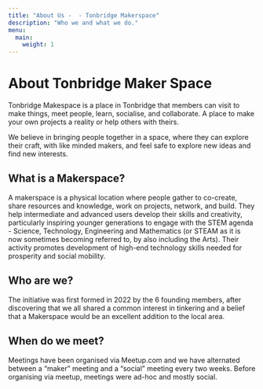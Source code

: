 ```yaml
---
title: "About Us -  - Tonbridge Makerspace"
description: "Who we and what we do."
menu:
  main:
    weight: 1
---
```


# About Tonbridge Maker Space

Tonbridge Makespace is a place in Tonbridge that members can visit to make things, meet people, learn, socialise, and collaborate. A place to make your own projects a reality or help others with theirs.

We believe in bringing people together in a space, where they can explore their craft, with like minded makers, and feel safe to explore new ideas and find new interests. 

## What is a Makerspace?

A makerspace is a physical location where people gather to co-create, share resources and knowledge, work on projects, network, and build. They help intermediate and advanced users develop their skills and creativity, particularly inspiring younger generations to engage with the STEM agenda - Science, Technology, Engineering and Mathematics (or STEAM as it is now sometimes becoming referred to, by also including the Arts). Their activity promotes development of high-end technology skills needed for prosperity and social mobility.


## Who are we?

The initiative was first formed in 2022 by the 6 founding members, after discovering that we all shared a common interest in tinkering and a belief that a Makerspace would be an excellent addition to the local area. 

## When do we meet?

Meetings have been organised via Meetup.com and we have alternated between a “maker” meeting and a “social” meeting every two weeks. Before organising via meetup, meetings were ad-hoc and mostly social. 

